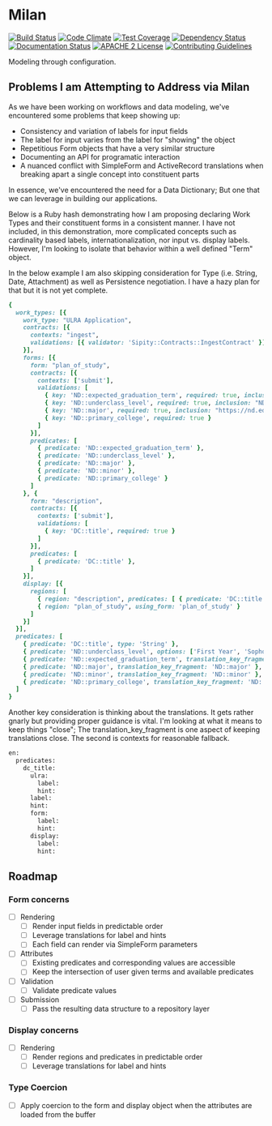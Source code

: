 # Milan

[![Build Status](https://travis-ci.org/jeremyf/milan.png?branch=master)](https://travis-ci.org/jeremyf/milan)
[![Code Climate](https://codeclimate.com/github/jeremyf/milan.png)](https://codeclimate.com/github/jeremyf/milan)
[![Test Coverage](https://codeclimate.com/github/jeremyf/milan/badges/coverage.svg)](https://codeclimate.com/github/jeremyf/milan)
[![Dependency Status](https://gemnasium.com/jeremyf/milan.svg)](https://gemnasium.com/jeremyf/milan)
[![Documentation Status](http://inch-ci.org/github/jeremyf/milan.svg?branch=master)](http://inch-ci.org/github/jeremyf/milan)
[![APACHE 2 License](http://img.shields.io/badge/APACHE2-license-blue.svg)](./LICENSE)
[![Contributing Guidelines](http://img.shields.io/badge/CONTRIBUTING-Guidelines-blue.svg)](./CONTRIBUTING.md)

Modeling through configuration.

## Problems I am Attempting to Address via Milan

As we have been working on workflows and data modeling, we've encountered some problems that keep showing up:

* Consistency and variation of labels for input fields
* The label for input varies from the label for "showing" the object
* Repetitious Form objects that have a very similar structure
* Documenting an API for programatic interaction
* A nuanced conflict with SimpleForm and ActiveRecord translations when breaking apart a single concept into constituent parts

In essence, we've encountered the need for a Data Dictionary; But one that we can leverage in building our applications.

Below is a Ruby hash demonstrating how I am proposing declaring Work Types and their constituent forms in a consistent manner.
I have not included, in this demonstration, more complicated concepts such as cardinality based labels, internationalization, nor input vs. display labels.
However, I'm looking to isolate that behavior within a well defined "Term" object.

In the below example I am also skipping consideration for Type (i.e. String, Date, Attachment) as well as Persistence negotiation.
I have a hazy plan for that but it is not yet complete.

```ruby
{
  work_types: [{
    work_type: "ULRA Application",
    contracts: [{
      contexts: "ingest",
      validations: [{ validator: 'Sipity::Contracts::IngestContract' }]
    }],
    forms: [{
      form: "plan_of_study",
      contracts: [{
        contexts: ['submit'],
        validations: [
          { key: 'ND::expected_graduation_term', required: true, inclusion: ["Summer 2016", "Fall 2016"] },
          { key: 'ND::underclass_level', required: true, inclusion: "ND::underclass_level/options" },
          { key: 'ND::major', required: true, inclusion: "https://nd.edu/api/majors.json" },
          { key: 'ND::primary_college', required: true }
        ]
      }],
      predicates: [
        { predicate: 'ND::expected_graduation_term' },
        { predicate: 'ND::underclass_level' },
        { predicate: 'ND::major' },
        { predicate: 'ND::minor' },
        { predicate: 'ND::primary_college' }
      ]
    }, {
      form: "description",
      contracts: [{
        contexts: ['submit'],
        validations: [
          { key: 'DC::title', required: true }
        ]
      }],
      predicates: [
        { predicate: 'DC::title' },
      ]
    }],
    display: [{
      regions: [
        { region: "description", predicates: [ { predicate: 'DC::title' } ] },
        { region: "plan_of_study", using_form: 'plan_of_study' }
      ]
    }]
  }],
  predicates: [
    { predicate: 'DC::title', type: 'String' },
    { predicate: 'ND::underclass_level', options: ['First Year', 'Sophomore', 'Junior', 'Senior', '5th Year'], translation_key_fragment: 'ND::underclass_level' },
    { predicate: 'ND::expected_graduation_term', translation_key_fragment: 'ND::ulra.expected_graduation_term' },
    { predicate: 'ND::major', translation_key_fragment: 'ND::major' },
    { predicate: 'ND::minor', translation_key_fragment: 'ND::minor' },
    { predicate: 'ND::primary_college', translation_key_fragment: 'ND::primary_college', indexing_strategies: ['text'] }
  ]
}
```

Another key consideration is thinking about the translations. It gets rather gnarly but providing proper guidance is vital. I'm looking at what it means to keep things "close"; The translation_key_fragment is one aspect of keeping translations close. The second is contexts for reasonable fallback.

```ruby
en:
  predicates:
    dc_title:
      ulra:
        label:
        hint:
      label:
      hint:
      form:
        label:
        hint:
      display:
        label:
        hint:
```

## Roadmap

### Form concerns

- [ ] Rendering
  - [ ] Render input fields in predictable order
  - [ ] Leverage translations for label and hints
  - [ ] Each field can render via SimpleForm parameters
- [ ] Attributes
  - [ ] Existing predicates and corresponding values are accessible
  - [ ] Keep the intersection of user given terms and available predicates
- [ ] Validation
  - [ ] Validate predicate values
- [ ] Submission
  - [ ] Pass the resulting data structure to a repository layer

### Display concerns

- [ ] Rendering
  - [ ] Render regions and predicates in predictable order
  - [ ] Leverage translations for label and hints

### Type Coercion

- [ ] Apply coercion to the form and display object when the attributes are loaded from the buffer
